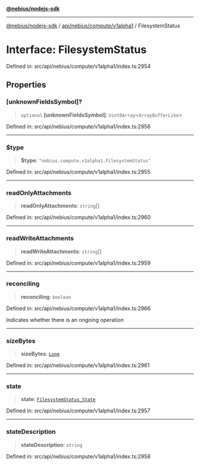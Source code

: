 [**@nebius/nodejs-sdk**](../../../../../README.md)

***

[@nebius/nodejs-sdk](../../../../../README.md) / [api/nebius/compute/v1alpha1](../README.md) / FilesystemStatus

# Interface: FilesystemStatus

Defined in: src/api/nebius/compute/v1alpha1/index.ts:2954

## Properties

### \[unknownFieldsSymbol\]?

> `optional` **\[unknownFieldsSymbol\]**: `Uint8Array`\<`ArrayBufferLike`\>

Defined in: src/api/nebius/compute/v1alpha1/index.ts:2956

***

### $type

> **$type**: `"nebius.compute.v1alpha1.FilesystemStatus"`

Defined in: src/api/nebius/compute/v1alpha1/index.ts:2955

***

### readOnlyAttachments

> **readOnlyAttachments**: `string`[]

Defined in: src/api/nebius/compute/v1alpha1/index.ts:2960

***

### readWriteAttachments

> **readWriteAttachments**: `string`[]

Defined in: src/api/nebius/compute/v1alpha1/index.ts:2959

***

### reconciling

> **reconciling**: `boolean`

Defined in: src/api/nebius/compute/v1alpha1/index.ts:2966

Indicates whether there is an ongoing operation

***

### sizeBytes

> **sizeBytes**: [`Long`](../../../../../runtime/protos/core/classes/Long.md)

Defined in: src/api/nebius/compute/v1alpha1/index.ts:2961

***

### state

> **state**: [`FilesystemStatus_State`](../type-aliases/FilesystemStatus_State.md)

Defined in: src/api/nebius/compute/v1alpha1/index.ts:2957

***

### stateDescription

> **stateDescription**: `string`

Defined in: src/api/nebius/compute/v1alpha1/index.ts:2958
